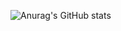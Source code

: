 ![Anurag's GitHub stats](https://github-readme-stats.vercel.app/api?username=Mond1c&count_private=true)
